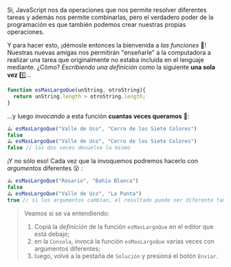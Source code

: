 Sí, JavaScript nos da operaciones que nos permite resolver diferentes tareas y además nos permite combinarlas, pero el verdadero poder de la programación es que también podemos crear nuestras propias operaciones. 

Y para hacer esto, ¡démosle entonces la bienvenida a _las funciones_ :confetti_ball:! Nuestras nuevas amigas nos permitirán "enseñarle"  a la computadora a realizar una tarea que originalmente no estaba incluida en el lenguaje mediante. ¿Cómo? _Escribiendo una definición_ como la siguiente **una sola vez** :one:... 

```javascript
function esMasLargoQue(unString, otroString){
  return unString.length > otroString.length;
}
```

...y luego _invocando_ a esta función **cuantas veces queramos** :1234:: 

```javascript
ム esMasLargoQue("Valle de Uco", "Cerro de los Siete Colores")
false
ム esMasLargoQue("Valle de Uco", "Cerro de los Siete Colores")
false // las dos veces devuelve lo mismo
```

¡Y no sólo eso! Cada vez que la invoquemos podremos hacerlo con _argumentos_ diferentes :open_mouth: :

```javascript
ム esMasLargoQue("Rosario", "Bahía Blanca")
false
ム esMasLargoQue("Valle de Uco", "La Punta")
true // si los argumentos cambian, el resultado puede ser diferente también 
```

> Veamos si se va entendiendo: 
> 
>  1. Copiá la _definición_ de la función `esMasLargoQue` en el editor que está debajo;
>  2. en la `Consola`, invocá la función `esMasLargoQue` varias veces con argumentos diferentes; 
>  3. luego, volvé a la pestaña de `Solución` y presioná el botón `Enviar`.
